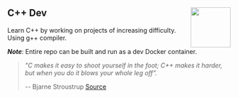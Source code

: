 ## C++ Dev <a href="https://isocpp.org/"><img src="https://pluralsight.imgix.net/paths/path-icons/c-plus-plus-93c7ddd5cc.png" align="right" height="90" /> </a>

Learn C++ by working on projects of increasing difficulty. Using g++ compiler.

***Note***: Entire repo can be built and run as a dev Docker container.

> *"C makes it easy to shoot yourself in the foot; C++ makes it harder, but when you do it blows your whole leg off".*
> 
> -- Bjarne Stroustrup
> [Source](https://www.stroustrup.com/quotes.html)

